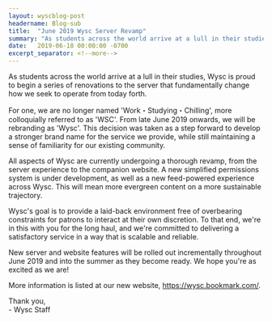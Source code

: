 ```yaml
---
layout: wyscblog-post
headername: Blog-sub
title:  "June 2019 Wysc Server Revamp"
summary: "As students across the world arrive at a lull in their studies, Wysc is proud to begin a series of renovations to the server that fundamentally ..."
date:   2019-06-18 00:00:00 -0700
excerpt_separator: <!--more-->
---
```

As students across the world arrive at a lull in their studies, Wysc is proud to begin a series of renovations to the server that fundamentally change <!--more-->how we seek to operate from today forth.

For one, we are no longer named 'Work・Studying・Chilling', more colloquially referred to as 'WSC'. From late June 2019 onwards, we will be rebranding as 'Wysc'. This decision was taken as a step forward to develop a stronger brand name for the service we provide, while still maintaining a sense of familiarity for our existing community.

All aspects of Wysc are currently undergoing a thorough revamp, from the server experience to the companion website. A new simplified permissions system is under development, as well as a new feed-powered experience across Wysc. This will mean more evergreen content on a more sustainable trajectory.

Wysc's goal is to provide a laid-back environment free of overbearing constraints for patrons to interact at their own discretion. To that end, we're in this with you for the long haul, and we're committed to delivering a satisfactory service in a way that is scalable and reliable.

New server and website features will be rolled out incrementally throughout June 2019 and into the summer as they become ready. We hope you're as excited as we are!

More information is listed at our new website, https://wysc.bookmark.com/.

Thank you,   
\- Wysc Staff